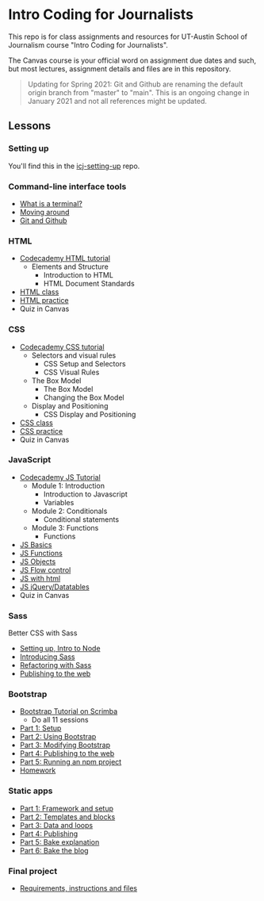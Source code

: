 # Intro Coding for Journalists

This repo is for class assignments and resources for UT-Austin School of Journalism course "Intro Coding for Journalists".

The Canvas course is your official word on assignment due dates and such, but most lectures, assignment details and files are in this repository.

> Updating for Spring 2021: Git and Github are renaming the default origin branch from "master" to "main". This is an ongoing change in January 2021 and not all references might be updated.

## Lessons

### Setting up

You'll find this in the [icj-setting-up](https://github.com/utdata/icj-setting-up) repo.

### Command-line interface tools

- [What is a terminal?](https://github.com/utdata/icj-cli-tools/blob/main/lectures/bash/bash-01-terminal.md)
- [Moving around](https://github.com/utdata/icj-cli-tools/blob/main/lectures/bash/bash-02-moving-around.md)
- [Git and Github](https://github.com/utdata/icj-cli-tools/blob/main/lectures/git/git-01-git-intro.md)

### HTML

- [Codecademy HTML tutorial](https://www.codecademy.com/learn/learn-html)
  - Elements and Structure
    - Introduction to HTML
    - HTML Document Standards
- [HTML class](html/html-class.md)
- [HTML practice](html/html-practice.md)
- Quiz in Canvas

### CSS

- [Codecademy CSS tutorial](https://www.codecademy.com/learn/learn-css)
  - Selectors and visual rules
    - CSS Setup and Selectors
    - CSS Visual Rules
  - The Box Model
    - The Box Model
    - Changing the Box Model
  - Display and Positioning
    - CSS Display and Positioning
- [CSS class](css/css-class.md)
- [CSS practice](css/css-practice.md)
- Quiz in Canvas

### JavaScript

- [Codecademy JS Tutorial](https://www.codecademy.com/learn/introduction-to-javascript)
  - Module 1: Introduction
    - Introduction to Javascript
    - Variables
  - Module 2: Conditionals
    - Conditional statements
  - Module 3: Functions
    - Functions
- [JS Basics](js/js-class-01.md)
- [JS Functions](js/js-class-02.md)
- [JS Objects](js/js-class-03.md)
- [JS Flow control](js/js-class-04.md)
- [JS with html](js/js-class-05.md)
- [JS jQuery/Datatables](js/js-class-06.md)
- Quiz in Canvas

### Sass

Better CSS with Sass

- [Setting up, Intro to Node](sass/sass-01.md)
- [Introducing Sass](sass/sass-02.md)
- [Refactoring with Sass](sass/sass-03.md)
- [Publishing to the web](sass/sass-04.md)

### Bootstrap

- [Bootstrap Tutorial on Scrimba](https://scrimba.com/g/gbootstrap4)
  - Do all 11 sessions
- [Part 1: Setup](bootstrap/bootstrap-class-01.md)
- [Part 2: Using Bootstrap](bootstrap/bootstrap-class-02.md)
- [Part 3: Modifying Bootstrap](bootstrap/bootstrap-class-03.md)
- [Part 4: Publishing to the web](bootstrap/bootstrap-class-04.md)
- [Part 5: Running an npm project](bootstrap/bootstrap-class-05.md)
- [Homework](bootstrap/bootstrap-assignment.md)

### Static apps

- [Part 1: Framework and setup](static-apps/static-01-framework.md)
- [Part 2: Templates and blocks](static-apps/static-02-templates.md)
- [Part 3: Data and loops](static-apps/static-03-loops.md)
- [Part 4: Publishing](static-apps/static-04-publish.md)
- [Part 5: Bake explanation](static-apps/static-05-bake-explain.md)
- [Part 6: Bake the blog](static-apps/static-06-bake-blog.md)

### Final project

- [Requirements, instructions and files](final/README.md)
